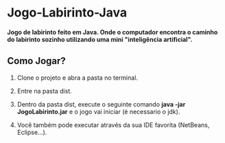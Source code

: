 # Jogo-Labirinto-Java
#### Jogo de labirinto feito em Java. Onde o computador encontra o caminho do labirinto sozinho utilizando uma mini "inteligência artificial".

## Como Jogar?

1. Clone o projeto e abra a pasta no terminal.



1. Entre na pasta dist.

1. Dentro da pasta dist, execute o seguinte comando **java -jar JogoLabirinto.jar** e o jogo vai iniciar (é necessario o jdk).

1. Você também pode executar através da sua IDE favorita (NetBeans, Eclipse...).
